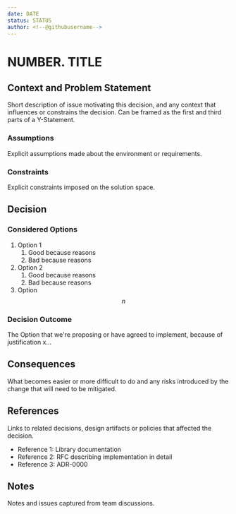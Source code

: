```yaml
---
date: DATE
status: STATUS
author: <!--@githubusername-->
---
```


<!--status: {proposed | rejected | accepted | deprecated | … | superseded by [ADR-0005](0005-example.md)}-->

# NUMBER. TITLE

## Context and Problem Statement

Short description of issue motivating this decision, and any context that influences or constrains the decision. Can be framed as the first and third parts of a Y-Statement.

<!--Optional sections-->

### Assumptions

Explicit assumptions made about the environment or requirements.

### Constraints

Explicit constraints imposed on the solution space.

<!--Optional sections END-->

## Decision

### Considered Options

1. Option 1
    1. Good because reasons
    1. Bad because reasons
1. Option 2
    1. Good because reasons
    1. Bad because reasons
1. Option $$n$$

### Decision Outcome

The Option that we're proposing or have agreed to implement, because of justification x...

## Consequences

What becomes easier or more difficult to do and any risks introduced by the change that will need to be mitigated.

## References

Links to related decisions, design artifacts or policies that affected the decision.

-   Reference 1: Library documentation
-   Reference 2: RFC describing implementation in detail
-   Reference 3: ADR-0000

<!--Optional sections-->

## Notes

Notes and issues captured from team discussions.

<!--Optional sections END-->
